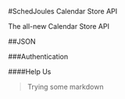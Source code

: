 #SchedJoules Calendar Store API

The all-new Calendar Store API

##JSON


###Authentication


####Help Us

> Trying some markdown

